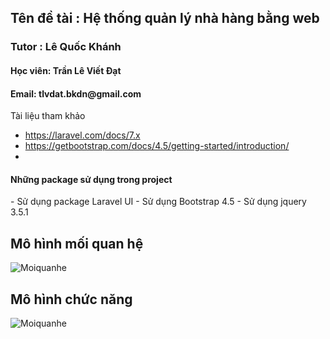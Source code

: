 <h2> Tên đề tài : Hệ thống quản lý nhà hàng bằng web</h2>

<h3> Tutor : Lê Quốc Khánh</h3>
<h4> Học viên: Trần Lê Viết Đạt </h4>
<h4> Email: tlvdat.bkdn@gmail.com</h4>

<p>
Tài liệu tham khảo

- https://laravel.com/docs/7.x
- https://getbootstrap.com/docs/4.5/getting-started/introduction/
- 
</p>

<p>
<h4>Những package sử dụng trong project</h4>
- Sử dụng package Laravel UI
- Sử dụng Bootstrap 4.5
- Sử dụng jquery 3.5.1
</p>
<h2> Mô hình mối quan hệ </h2>
<img src='https://i.imgur.com/cSJ1Kqd.jpg' alt="Moiquanhe">
<h2> Mô hình chức năng </h2>
<img src='https://i.imgur.com/2EoL3HG.jpg' alt="Moiquanhe">
